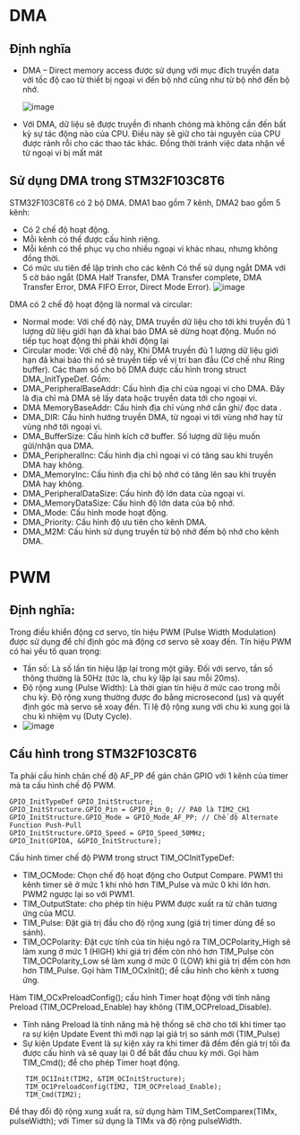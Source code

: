 # DMA
## Định nghĩa
- DMA – Direct memory access được sử dụng với mục đích truyền data với tốc độ cao từ thiết bị ngoại vi đến bộ nhớ cũng như từ bộ nhớ đến bộ nhớ.
 
  ![image](https://github.com/user-attachments/assets/38ac5c78-340e-4616-ab6f-77648bbfd697)
  
- Với DMA, dữ liệu sẽ được truyền đi nhanh chóng mà không cần đến bất kỳ sự tác động nào của CPU. Điều này sẽ giữ cho tài nguyên của CPU được rảnh rỗi cho các thao tác khác. Đồng thời tránh việc data nhận về từ ngoại vi bị mất mát
## Sử dụng DMA trong STM32F103C8T6
STM32F103C8T6 có 2 bộ DMA. DMA1 bao gồm 7 kênh, DMA2 bao gồm 5 kênh:
- Có 2 chế độ hoạt động.
- Mỗi kênh có thể được cấu hình riêng.
- Mỗi kênh có thể phục vụ cho nhiều ngoại vi khác nhau, nhưng không đồng thời.
- Có mức ưu tiên để lập trình cho các kênh
Có thể sử dụng ngắt DMA với 5 cờ báo ngắt (DMA Half Transfer, DMA Transfer complete, DMA Transfer Error, DMA FIFO Error, Direct Mode Error).
![image](https://github.com/user-attachments/assets/ce24bb88-583c-4032-aceb-319d579e8a05)

DMA có 2 chế độ hoạt động là normal và circular:
-  Normal mode: Với chế độ này, DMA truyền dữ liệu cho tới khi truyền đủ 1 lượng dữ liệu giới hạn đã khai báo DMA sẽ dừng hoạt động. Muốn nó tiếp tục hoạt động thì phải khởi động lại
- Circular mode: Với chế độ này, Khi DMA truyền đủ 1 lượng dữ liệu giới hạn đã khai báo thì nó sẽ truyền tiếp về vị trí ban đầu (Cơ chế như Ring buffer).
Các tham số cho bộ DMA được cấu hình trong struct DMA_InitTypeDef. Gồm:
- DMA_PeripheralBaseAddr: Cấu hình địa chỉ của ngoại vi cho DMA. Đây là địa chỉ mà DMA sẽ lấy data hoặc truyền data tới cho ngoại vi.
- DMA MemoryBaseAddr: Cấu hình địa chỉ vùng nhớ cần ghi/ đọc data .
- DMA_DIR: Cấu hình hướng truyền DMA, từ ngoại vi tới vùng nhớ hay từ vùng nhớ tới ngoại vi.
- DMA_BufferSize: Cấu hình kích cỡ buffer. Số lượng dữ liệu muốn gửi/nhận qua DMA.
- DMA_PeripheralInc: Cấu hình địa chỉ ngoại vi có tăng sau khi truyền DMA hay không.
- DMA_MemoryInc: Cấu hình địa chỉ bộ nhớ có tăng lên sau khi truyền DMA hay không.
- DMA_PeripheralDataSize: Cấu hình độ lớn data của ngoại vi.
- DMA_MemoryDataSize: Cấu hình độ lớn data của bộ nhớ.
- DMA_Mode: Cấu hình mode hoạt động.
- DMA_Priority: Cấu hình độ ưu tiên cho kênh DMA.
- DMA_M2M: Cấu hình sử dụng truyền từ bộ nhớ đếm bộ nhớ cho kênh DMA.
# PWM
## Định nghĩa:
Trong điều khiển động cơ servo, tín hiệu PWM (Pulse Width Modulation) được sử dụng để chỉ định góc mà động cơ servo sẽ xoay đến. Tín hiệu PWM có hai yếu tố quan trọng:
- Tần số: Là số lần tín hiệu lặp lại trong một giây. Đối với servo, tần số thông thường là 50Hz (tức là, chu kỳ lặp lại sau mỗi 20ms).
- Độ rộng xung (Pulse Width): Là thời gian tín hiệu ở mức cao trong mỗi chu kỳ. Độ rộng xung thường được đo bằng microsecond (µs) và quyết định góc mà servo sẽ xoay đến. Tỉ lệ độ rộng xung với chu kì xung gọi là chu kì nhiệm vụ (Duty Cycle).
- ![image](https://github.com/user-attachments/assets/fb29a449-6ce0-40f9-996a-3eac05f6fa4b)

## Cấu hình trong STM32F103C8T6
Ta phải cấu hình chân chế độ AF_PP để gán chân GPIO với 1 kênh của timer mà ta cấu hình chế độ PWM.
```
GPIO_InitTypeDef GPIO_InitStructure;
GPIO_InitStructure.GPIO_Pin = GPIO_Pin_0; // PA0 là TIM2_CH1
GPIO_InitStructure.GPIO_Mode = GPIO_Mode_AF_PP; // Chế độ Alternate Function Push-Pull
GPIO_InitStructure.GPIO_Speed = GPIO_Speed_50MHz;
GPIO_Init(GPIOA, &GPIO_InitStructure);
```
Cấu hình timer chế độ PWM trong struct TIM_OCInitTypeDef:
- TIM_OCMode: Chọn chế độ hoạt động cho Output Compare. PWM1 thì kênh timer sẽ ở mức 1 khi nhỏ hơn TIM_Pulse và mức 0 khi lớn hơn. PWM2 ngược lại so với PWM1.
- TIM_OutputState: cho phép tín hiệu PWM được xuất ra từ chân tương ứng của MCU.
- TIM_Pulse: Đặt giá trị đầu cho độ rộng xung (giá trị timer dùng để so sánh).
- TIM_OCPolarity: Đặt cực tính của tín hiệu ngõ ra TIM_OCPolarity_High sẽ làm xung ở mức 1 (HIGH) khi giá trị đếm còn nhỏ hơn TIM_Pulse còn TIM_OCPolarity_Low sẽ làm xung ở mức 0 (LOW) khi giá trị đếm còn hơn hơn TIM_Pulse.
Gọi hàm TIM_OCxInit(); để cấu hình cho kênh x tương ứng.

Hàm TIM_OCxPreloadConfig(); cấu hình Timer hoạt động với tính năng Preload (TIM_OCPreload_Enable) hay không (TIM_OCPreload_Disable).

- Tính năng Preload là tính năng mà hệ thống sẽ chờ cho tới khi timer tạo ra sự kiện Update Event thì mới nạp lại giá trị so sánh mới (TIM_Pulse)
- Sự kiện Update Event là sự kiện xảy ra khi timer đã đếm đến giá trị tối đa được cấu hình và sẽ quay lại 0 để bắt đầu chuu kỳ mới.
Gọi hàm TIM_Cmd(); để cho phép Timer hoạt động.
```
	TIM_OC1Init(TIM2, &TIM_OCInitStructure);
	TIM_OC1PreloadConfig(TIM2, TIM_OCPreload_Enable);
	TIM_Cmd(TIM2);
```
Để thay đổi độ rộng xung xuất ra, sử dụng hàm TIM_SetComparex(TIMx, pulseWidth); với Timer sử dụng là TIMx và độ rộng pulseWidth.




